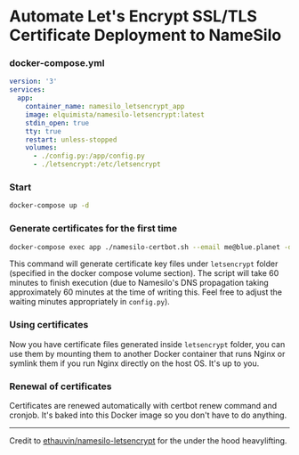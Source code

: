 # Automate Let's Encrypt SSL/TLS Certificate Deployment to NameSilo

### docker-compose.yml
```yaml
version: '3'
services:
  app:
    container_name: namesilo_letsencrypt_app
    image: elquimista/namesilo-letsencrypt:latest
    stdin_open: true
    tty: true
    restart: unless-stopped
    volumes:
      - ./config.py:/app/config.py
      - ./letsencrypt:/etc/letsencrypt
```

### Start
```sh
docker-compose up -d
```

### Generate certificates for the first time
```sh
docker-compose exec app ./namesilo-certbot.sh --email me@blue.planet -d "example.com"
```
This command will generate certificate key files under `letsencrypt` folder (specified in the docker compose volume section). The script will take 60 minutes to finish execution (due to Namesilo's DNS propagation taking approximately 60 minutes at the time of writing this. Feel free to adjust the waiting minutes appropriately in `config.py`).

### Using certificates
Now you have certificate files generated inside `letsencrypt` folder, you can use them by mounting them to another Docker container that runs Nginx or symlink them if you run Nginx directly on the host OS. It's up to you.

### Renewal of certificates
Certificates are renewed automatically with certbot renew command and cronjob. It's baked into this Docker image so you don't have to do anything.

---

Credit to [ethauvin/namesilo-letsencrypt](https://github.com/ethauvin/namesilo-letsencrypt) for the under the hood heavylifting.
